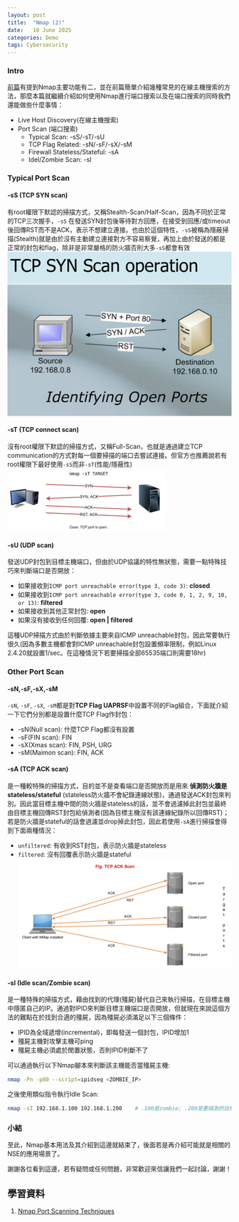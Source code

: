 ```yaml
---
layout: post
title:  "Nmap (2)"
date:   10 June 2025
categories: Demo
tags: Cybersecurity
---
```

<html>
<body>
<div markdown="block" style="margin-top: 10px">
    
### Intro
[前篇](https://owenrrr.github.io/demo/2025/05/03/Nmap.html)有提到Nmap主要功能有二，並在前篇簡單介紹幾種常見的在線主機搜索的方法，那麼本篇就繼續介紹如何使用Nmap進行端口搜索以及在端口搜索的同時我們還能做些什麼事情：  
- Live Host Discovery(在線主機搜索)
- Port Scan (端口搜索)
    - Typical Scan: -sS/-sT/-sU
    - TCP Flag Related: -sN/-sF/-sX/-sM
    - Firewall Stateless/Stateful: -sA
    - Idel/Zombie Scan: -sI

  
### Typical Port Scan
#### -sS (TCP SYN scan)
有root權限下默認的掃描方式，又稱Stealth-Scan/Half-Scan，因為不同於正常的TCP三次握手，`-sS` 在發送SYN封包後等待對方回應，在接受到回應/或timeout後回傳RST而不是ACK，表示不想建立連接。也由於這個特性，`-sS`被稱為隱蔽掃描(Stealth)就是由於沒有主動建立連接對方不容易察覺，再加上由於發送的都是正常的封包和flag，除非是非常嚴格的防火牆否則大多`-sS`都會有效
![Stealth Scan](/assets/img/post-img/tcp-syn-scan.jpg)
  

#### -sT (TCP connect scan)
沒有root權限下默認的掃描方式，又稱Full-Scan，也就是通過建立TCP communication的方式對每一個要掃描的端口去嘗試連接。但官方也推薦說若有root權限下最好使用`-sS`而非`-sT`(性能/隱蔽性)
![Connect Scan](/assets/img/post-img/tcp-connect-scan.jpeg)
  

#### -sU (UDP scan)
發送UDP封包到目標主機端口，但由於UDP協議的特性無狀態，需要一點特殊技巧來判斷端口是否開放：
- 如果接收到`ICMP port unreachable error(type 3, code 3)`: **closed**
- 如果接收到`ICMP port unreachable error(type 3, code 0, 1, 2, 9, 10, or 13)`: **filtered**
- 如果接收到其他正常封包: **open**
- 如果沒有接收到任何回覆: **open \| filtered**  

這種UDP掃描方式由於判斷依據主要來自ICMP unreachable封包，因此常要執行很久(因為多數主機都會對ICMP unreachable封包設置頻率限制，例如Linux 2.4.20就設置1/sec。在這種情況下若要掃描全部65535端口則需要18hr)
  

### Other Port Scan
#### -sN,-sF,-sX,-sM
`-sN`, `-sF`, `-sX`, `-sM`都是對**TCP Flag UAPRSF**中設置不同的Flag組合，下面就介紹一下它們分別都是設置什麼TCP Flag作封包：
- -sN(Null scan): 什麼TCP Flag都沒有設置
- -sF(FIN scan): FIN
- -sX(Xmas scan): FIN, PSH, URG
- -sM(Maimon scan): FIN, ACK  
  

#### -sA (TCP ACK scan)
是一種較特殊的掃描方式，目的並不是查看端口是否開放而是用來 **偵測防火牆是stateless/stateful** (stateless防火牆不會紀錄連線狀態)，通過發送ACK封包來判別。因此當目標主機中間的防火牆是stateless的話，並不會過濾掉此封包並最終由目標主機回傳RST封包給偵測者(因為目標主機沒有該連線紀錄所以回傳RST)；若是防火牆是stateful的話會過濾並drop掉此封包，因此若使用`-sA`進行掃描會得到下面兩種情況：
- `unfiltered`: 有收到RST封包，表示防火牆是stateless
- `filtered`: 沒有回覆表示防火牆是stateful
![TCP ACK scan](/assets/img/post-img/tcp-ack-scan.jpg)


#### -sI (Idle scan/Zombie scan)
是一種特殊的掃描方式，藉由找到的代理(殭屍)替代自己來執行掃描，在目標主機中隱匿自己的IP。通過對IPID來判斷目標主機端口是否開放，但就現在來說這個方法的難點在於找到合適的殭屍，因為殭屍必須滿足以下三個條件：
- IPID為全域遞增(incremental)，即每發送一個封包，IPID增加1
- 殭屍主機對攻擊主機可ping
- 殭屍主機必須處於閒置狀態，否則IPID判斷不了
  
可以通過執行以下Nmap腳本來判斷該主機能否當殭屍主機:
```bash
nmap -Pn -p80 --script=ipidseq <ZOMBIE_IP>
```
  
之後使用類似指令執行Idle Scan:
```bash
nmap -sI 192.168.1.100 192.168.1.200    # .100是zombie; .200是要探測的目標主機
```
  

### 小結
至此，Nmap基本用法及其介紹到這邊就結束了，後面若是再介紹可能就是相關的NSE的應用場景了。  
  
謝謝各位看到這邊，若有疑問或任何問題，非常歡迎來信讓我們一起討論，謝謝！

## 學習資料
1. [Nmap Port Scanning Techniques](https://nmap.org/book/man-port-scanning-techniques.html) 

</div>
</body>
</html>
